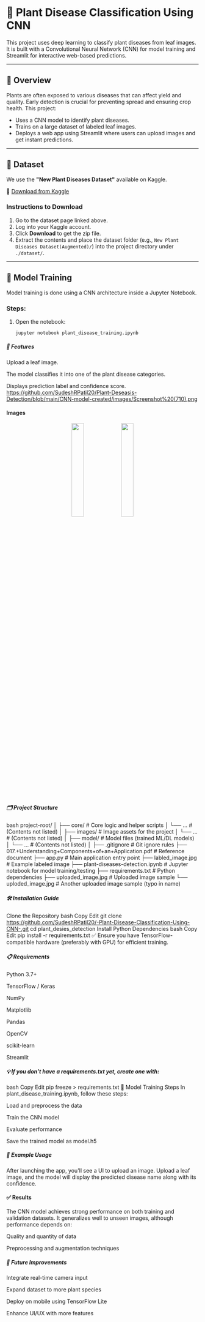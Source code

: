 # 🌿 Plant Disease Classification Using CNN

This project uses deep learning to classify plant diseases from leaf images. It is built with a Convolutional Neural Network (CNN) for model training and Streamlit for interactive web-based predictions.

---

## 📌 Overview

Plants are often exposed to various diseases that can affect yield and quality. Early detection is crucial for preventing spread and ensuring crop health. This project:

- Uses a CNN model to identify plant diseases.
- Trains on a large dataset of labeled leaf images.
- Deploys a web app using Streamlit where users can upload images and get instant predictions.

---

## 📁 Dataset

We use the **"New Plant Diseases Dataset"** available on Kaggle.

🔗 [Download from Kaggle](https://www.kaggle.com/datasets/vipoooool/new-plant-diseases-dataset)

### Instructions to Download

1. Go to the dataset page linked above.
2. Log into your Kaggle account.
3. Click **Download** to get the zip file.
4. Extract the contents and place the dataset folder (e.g., `New Plant Diseases Dataset(Augmented)/`) into the project directory under `./dataset/`.

---

## 🧠 Model Training

Model training is done using a CNN architecture inside a Jupyter Notebook.

### Steps:

1. Open the notebook:
   ```bash
   jupyter notebook plant_disease_training.ipynb


##### 🧠 Features
Upload a leaf image.

The model classifies it into one of the plant disease categories.

Displays prediction label and confidence score.
https://github.com/SudeshRPatil20/Plant-Deseasis-Detection/blob/main/CNN-model-created/images/Screenshot%20(710).png
#### Images
<p align="center">
  <img src="images/Screenshot%20(710).png" width="25%">
  <img src="images/Screenshot%20(711).png" width="25%">
</p>



##### 🗂️ Project Structure
bash
project-root/
│
├── core/                           # Core logic and helper scripts
│   └── ...                         # (Contents not listed)
│
├── images/                         # Image assets for the project
│   └── ...                         # (Contents not listed)
│
├── model/                          # Model files (trained ML/DL models)
│   └── ...                         # (Contents not listed)
│
├── .gitignore                      # Git ignore rules
├── 017.+Understanding+Components+of+an+Application.pdf  # Reference document
├── app.py                          # Main application entry point
├── labled_image.jpg                 # Example labeled image
├── plant-diseases-detection.ipynb   # Jupyter notebook for model training/testing
├── requirements.txt                 # Python dependencies
├── uploaded_image.jpg               # Uploaded image sample
└── uploded_image.jpg                # Another uploaded image sample (typo in name)

##### 🛠️ Installation Guide
Clone the Repository
bash
Copy
Edit
git clone https://github.com/SudeshRPatil20/-Plant-Disease-Classification-Using-CNN-.git
cd plant_desies_detection
Install Python Dependencies
bash
Copy
Edit
pip install -r requirements.txt
✅ Ensure you have TensorFlow-compatible hardware (preferably with GPU) for efficient training.

##### 📋 Requirements
Python 3.7+

TensorFlow / Keras

NumPy

Matplotlib

Pandas

OpenCV

scikit-learn

Streamlit

##### 💡 If you don’t have a requirements.txt yet, create one with:

bash
Copy
Edit
pip freeze > requirements.txt
🧪 Model Training Steps
In plant_disease_training.ipynb, follow these steps:

Load and preprocess the data

Train the CNN model

Evaluate performance

Save the trained model as model.h5

##### 🧪 Example Usage
After launching the app, you'll see a UI to upload an image. Upload a leaf image, and the model will display the predicted disease name along with its confidence.

#### ✅ Results
The CNN model achieves strong performance on both training and validation datasets. It generalizes well to unseen images, although performance depends on:

Quality and quantity of data

Preprocessing and augmentation techniques

##### 🔮 Future Improvements
Integrate real-time camera input

Expand dataset to more plant species

Deploy on mobile using TensorFlow Lite

Enhance UI/UX with more features

